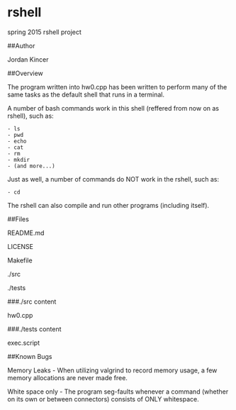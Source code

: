 # rshell
spring 2015 rshell project

##Author

Jordan Kincer

##Overview

The program written into hw0.cpp has been written to perform many of the same tasks as the default shell that runs in a terminal.

A number of bash commands work in this shell (reffered from now on as rshell), such as:

	- ls
	- pwd
	- echo
	- cat
	- rm
	- mkdir
	- (and more...)
	
Just as well, a number of commands do NOT work in the rshell, such as:

	- cd

The rshell can also compile and run other programs (including itself).

##Files

README.md

LICENSE

Makefile

./src

./tests

###./src content

hw0.cpp

###./tests content

exec.script

##Known Bugs

Memory Leaks - When utilizing valgrind to record memory usage, a few memory allocations are never made free.

White space only - The program seg-faults whenever a command (whether on its own or between connectors) consists of ONLY whitespace.


